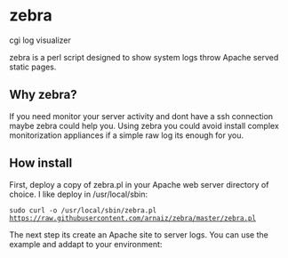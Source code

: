 # zebra
cgi log visualizer

zebra is a perl script designed to show system logs throw Apache served static pages.

<h2>Why zebra?</h2>
<p>If you need monitor your server activity and dont have a ssh connection maybe zebra could help you.
Using zebra you could avoid install complex monitorization appliances if a simple raw log its enough for you.</p>

<h2>How install</h2>
<p>First, deploy a copy of zebra.pl in your Apache web server directory of choice. I like deploy in /usr/local/sbin:

<code>sudo curl -o /usr/local/sbin/zebra.pl https://raw.githubusercontent.com/arnaiz/zebra/master/zebra.pl</code></p>

The next step its create an Apache site to server logs. You can use the example and addapt to your environment:

